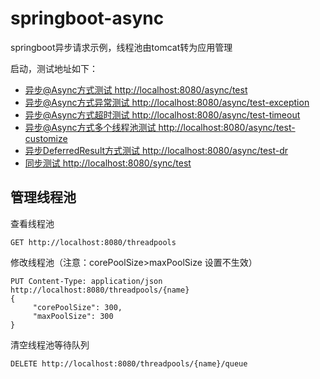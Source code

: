 # springboot-async
springboot异步请求示例，线程池由tomcat转为应用管理

启动，测试地址如下：
* [异步@Async方式测试 http://localhost:8080/async/test](http://localhost:8080/async/test)
* [异步@Async方式异常测试 http://localhost:8080/async/test-exception](http://localhost:8080/async/test-exception)
* [异步@Async方式超时测试 http://localhost:8080/async/test-timeout](http://localhost:8080/async/test-timeout)
* [异步@Async方式多个线程池测试 http://localhost:8080/async/test-customize](http://localhost:8080/async/test-customize)
* [异步DeferredResult方式测试 http://localhost:8080/async/test-dr](http://localhost:8080/async/test-dr)
* [同步测试 http://localhost:8080/sync/test](http://localhost:8080/sync/test)

## 管理线程池
查看线程池
```
GET http://localhost:8080/threadpools
```
修改线程池（注意：corePoolSize>maxPoolSize 设置不生效）
```
PUT Content-Type: application/json  http://localhost:8080/threadpools/{name}
{
     "corePoolSize": 300,
     "maxPoolSize": 300
}
```
清空线程池等待队列
```
DELETE http://localhost:8080/threadpools/{name}/queue
```

